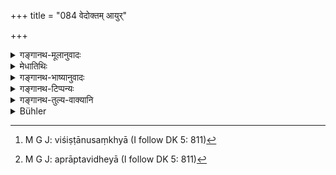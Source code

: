 +++
title = "084 वेदोक्तम् आयुर्"

+++

<details><summary>गङ्गानथ-मूलानुवादः</summary>

The full age of mortals spoken of in the Veda, the results of actions and the powers of embodied beings,—are obtained in accordance with the character of the Cycle.—(84)


yadi pañca pañāśataḥ ‘trivṛtaḥ’ (i. e., the three days of the Gavāmayana), na saṃvatsarāḥ | yadi saṃvatsarāḥ ‘trivṛtaḥ’, na pañcapañcāśataḥ | tasmāt virodhādanyatarad gauṇam |
</details>

<details><summary>मेधातिथिः</summary>
<u>केचिद्</u> आहुः- वैदिकैः कर्मभिः सहस्रसंवत्सरादिभिर् अपेक्षितम् **आयुर् वेदोक्तम्** । तद् **अनुयुगं फलति,** युगानुरूपेण संपद्यते, न सर्वेषु युगेषु । नाद्य कश्चित् सहस्रसंवत्सरजीवी । यः सर्वश् चिरं जीवति स वर्षशतम् । 

- तद् <u>अपरे</u> नाद्रियन्ते । यतो दीर्घसत्त्रेषु संवत्सरशब्दे दिवसेषु व्यवस्थापिते (च्ड़्। प्म्स् ६.७.३१–४०) विधेयान्तरविरोधाद् वाक्यभेदापत्तेः । एष हि तत्र ग्रन्थः- "पञ्चपञ्चाशतस् त्रिवृतः संवत्सराः" (त्ब् ३.१२.९.८) इत्यादि । तत्र त्रीण्य अहानि गवांअयनप्रकृतित्वात् प्राप्तानि । विशिष्टा तु संख्या[^१३५] पञ्चपञ्चाशत इत्य् अप्राप्तत्वाद् विधेया[^१३६] । यद्य् अपरा संवत्सरता प्रतीयेत वाक्यं भिद्येत । तत्रावश्यम् अन्यतरस्यानुवाद आश्रयितव्यः । संवत्सरशब्दः सौरसावनादिमान् अभेदेन षष्ट्यधिकशतत्रयात्मनो ऽहःसंघाताद् अन्यत्रापि दृष्टप्रयोग एवेति । तस्यैव लक्षणया दिवसेष्व् अनुवादो युक्त इति ।


[^१३६]:
     M G J: aprāptavidheyā (I follow DK 5: 811)


[^१३५]:
     M G J: viśiṣṭānusaṃkhyā (I follow DK 5: 811)

- <u>अन्ये</u> तु मन्त्रार्थवादेषु "शतम् इन् नु शरदो ऽन्ति देवाः" (र्व् १.८९.९), "शतायुर् वै पुरुषः" (क्स् ३४.५) इति शतशब्दश् च बहुनामसु पठितः, बहुत्वं चानवस्थितम् । युगानुरूपेण दीर्घजीविनो ऽल्पायुषश् च भवन्ति । यथाश्रुतव्याख्याने तु कलौ सर्वे शतायुषश् च भवन्ति । अथ वा आयुःकामस्य यानि कर्माणि, न च तत्र प्रमाणं श्रुतम्, तत्रानुयुगं परिमाणं वेद्यम् । 

- **आशिषः** । अन्या अपि फलविषया वेदशासनाः । काम्यानां **कर्मणाम्** । आयुषः काम्यत्वे ऽपि प्राधान्यात् पृथगुपदेशः । तथा ह्य् आह- "आयुर् वै परमः कामः" । **प्रभावः** अलौकिकी शक्तिः, अणिमादिगुणयोगः, अभिशाप्ः, वरदानम् । **अनुयुगं फलन्तीति** सर्वत्र योज्यम् ॥ १.८४ ॥
</details>

<details><summary>गङ्गानथ-भाष्यानुवादः</summary>

Some people offer the following explanation:—What is meant ‘*the age spoken of in the Veda*’ is the age of a thousand years and so forth, which is indicated by the Veda prescribing such rites as are mentioned as extending over ‘thousand years’; and this age is ‘*obtained*’, reached, only in accordance with the nature of the Cycle, and not in all Cycle; for instance, now-a-days no one ever lives for ‘thousand years’ he who lives long, lives for a *hundred* years.

There are others who do not accept this explanation, and for the following reasons:—It has been decided (under Mīmāmsā-Sutras 6. 7.31-40) that when the term ‘year’ occurs in the Veda in connection with the long sacrificial sessions, it stands for ‘days’; so that if something else (in the shape *of years*) were taken as enjoined, then there would he an inconsistency, and this would lead to the ‘splitting of the sentence’;—the text in connection with the subject is in the form ‘*pañcapañc??hatah tṛvṛtaḥ samvatsarāḥ*’, ‘the fifty-five trios, years’ (literally); now hero what is definitely indicated by the context is that the term ‘trio’ stands for the *three days* of the *??vāmayana* Sacrifice; so that it is in regard to these that the particular number (*Fifty-five*) is laid down; under the circumstances, if the sentence, by virtue of the term ‘*Samvatsarāḥ*’, ‘years’, were taken as laying down the further unknown fact? the said (*trios*) being ‘years’,—then there would be a?it in the sentence; in order to avoid this, it becomes necessary to take one or the other of the words as merely *reite??ive* (not *injunctive*);—now

as regards the term ‘*Samvatsara*’, ‘year’, we find that, on the basis of diverse calculations, known as the ‘*Saura*’, the ‘*Sāvana*’ and so forth, it is often used in a sense other than that of a collection of exactly *three hundred and sixty day*; so that it is only right that this term (and not the term ‘*fifty-five*’) should be taken figuratively, as being descriptive of ‘*days*’.

Others again argue as follows:—Among the *Mantra* and *Arthavāda* texts of the Veda we find such egressions as—‘The gods live for a *hundred* years’, ‘the man’s life is of hundred years’, and so forth,—where the term ‘hundred’ is found used in the sense of ‘*many*’ and ‘man’ is purely indefinite; hence the meaning (of our text,) is that ‘men are short-lived or long-lived according to the Cycle’.—If the verse were taken in its literal sense, it would mean that during *Kali* all men live for a hundred years, and this would not be true\],—Or, it may mean that the exact extent of ‘full age’—which is found mentioned as the result of sacrifices performed by the man desiring *full age*—being nowhere defined the extent should be taken as determined by the character of the particular Cycle.

‘*Results*’—i.e., the things desired as results. described in the Veda, proceeding from acts performed with a purpose.—Though ‘full age’ also is a *desired result*, yet it has been mentioned separately in view of its importance; as declared in such words as—‘Full age is the highest desirable object’.

‘*Power*’—i.e. the superphysio faculties, consisting in being equipped with *aṇimā* (the faculty of becoming as small as one likes) and such other faculties’,—or in the form of ability to pronounce effective curses, as? bestowing effective boons

‘*Are obtained in accordance with the character of the Cycle*’—this has to be construed with all (three phrases)—(84).
</details>

<details><summary>गङ्गानथ-टिप्पन्यः</summary>

*Medhātithi* (p. 39, l. 5)—‘*Dīrghasatreṣu*’—Sec Mīmāṃsā-Sūtra 6.7.31-40
and Śabara on 6.7.7—

> *yadi pañca pañāśataḥ ‘trivṛtaḥ*’ (*i*. *e*., the three days of the > *Gavāmayana*), *na saṃvatsarāḥ* \| *yadi saṃvatsarāḥ ‘trivṛtaḥ’, na > pañcapañcāśataḥ* \| *tasmāt virodhādanyatarad gauṇam* \|

This is the *virodha* mentioned by Medhātithi in line (6\] Which of the two is to be taken as *gauṇa* is explained by Śabara on 6.7.38, where the conclusion is that the term *saṃvatsara* should be regarded as
*gauṇa*.

*Medhātithi* ( p. 39, l. 12 )—*Śataśabdaśca bahunāmasu
pāṭhitaḥ*’—*e.g*., *Kauṣītaki Upaniṣad* 2. 11; *Īśā Upaniṣad 2*;
*Mahānarāyaṇa Upaniṣad* 6,—in addition to the passages quoted by
Medhātithi himself.
</details>

<details><summary>गङ्गानथ-तुल्य-वाक्यानि</summary>

**(Verse 81-86)  
**

See Comparative notes for [Verse 1.81 (Dharma in the Kṛta-yuga)].
</details>

<details><summary>Bühler</summary>

084	The life of mortals, mentioned in the Veda, the desired results of sacrificial rites and the (supernatural) power of embodied (spirits) are fruits proportioned among men according to (the character of) the age.
</details>
